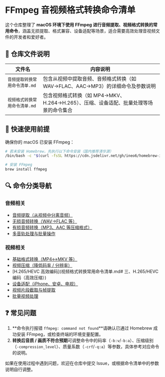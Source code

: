 # FFmpeg 音视频格式转换命令清单

这个仓库整理了 **macOS 环境下使用 FFmpeg 进行音频提取、视频格式转换的常用命令**，涵盖无损提取、格式兼容、设备适配等场景，适合需要高效处理音视频文件的开发者和爱好者。

## 📂 仓库文件说明

| 文件名                        | 内容说明                                                     |
| ----------------------------- | ------------------------------------------------------------ |
| `音频提取转换常用命令清单.md` | 包含从视频中提取音频、音频格式转换（如 WAV→FLAC、AAC→MP3）的详细命令及参数说明 |
| `视频格式转换常用命令清单.md` | 包含视频格式转换（如 MP4→MKV、H.264→H.265）、压缩、设备适配、批量处理等场景的命令集合 |

## 🚀 快速使用前提

确保你的 macOS 已安装 FFmpeg：

```bash
# 若未安装 Homebrew，先执行以下命令安装（国内推荐清华源）
/bin/bash -c "$(curl -fsSL https://cdn.jsdelivr.net/gh/ineo6/homebrew-install/install.sh)"

# 安装 FFmpeg
brew install ffmpeg
```

## 🔍 命令分类导航

### 音频相关

- [音频提取（从视频中分离音频）](/音频提取转换常用命令清单.md#一、基础音频提取（直接复制原始流，最快）)
- [无损音频转换（WAV→FLAC 等）](/音频提取转换常用命令清单.md#二、转换为无损音频格式（保留最高音质）)
- [有损音频转换（MP3、AAC 等压缩格式）](/音频提取转换常用命令清单.md#三、转换为有损音频格式（平衡体积与音质）)
- [多音轨处理与批量操作](/音频提取转换常用命令清单.md#四、按需求筛选音频流（多音轨视频适用）)

### 视频相关

- [基础格式转换（MP4↔MKV 等）](/视频格式转换常用命令清单.md#一、基础格式转换（保持原画质）)
- [视频压缩（降低码率 / 分辨率）](/视频格式转换常用命令清单.md#二、视频压缩（减小文件体积）)
- [H.265/HEVC 高效编码](视频格式转换常用命令清单.md# 三、H.265/HEVC 编码（高效压缩）)
- [设备适配（iPhone、安卓、电视）](/视频格式转换常用命令清单.md#四、适配设备（手机/平板/电视）)
- [视频片段截取与帧提取](/视频格式转换常用命令清单.md#五、提取视频帧/片段)
- [批量视频处理](/视频格式转换常用命令清单.md#六、批量转换)

## ❓ 常见问题

1. **命令执行报错 `ffmpeg: command not found`**请确认已通过 Homebrew 成功安装 FFmpeg，或检查终端的环境变量配置。
2. **转换后音质 / 画质不符合预期**可调整命令中的码率（`-b:v`/`-b:a`）、压缩级别（`-compression_level`）、质量系数（`-crf`/`-q:a`）等参数，具体参考对应命令的说明。

如果在使用过程中遇到问题，欢迎在仓库中提交 Issue，或根据命令清单中的参数说明自行调整。